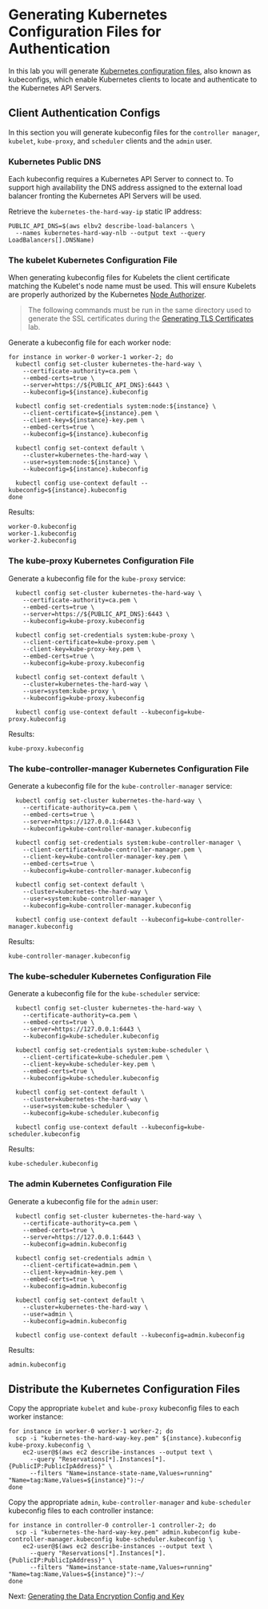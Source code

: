 # Generating Kubernetes Configuration Files for Authentication

In this lab you will generate [Kubernetes configuration files](https://kubernetes.io/docs/concepts/configuration/organize-cluster-access-kubeconfig/), also known as kubeconfigs, which enable Kubernetes clients to locate and authenticate to the Kubernetes API Servers.

## Client Authentication Configs

In this section you will generate kubeconfig files for the `controller manager`, `kubelet`, `kube-proxy`, and `scheduler` clients and the `admin` user.

### Kubernetes Public DNS

Each kubeconfig requires a Kubernetes API Server to connect to. To support high availability the DNS address assigned to the external load balancer fronting the Kubernetes API Servers will be used.

Retrieve the `kubernetes-the-hard-way-ip` static IP address:

```
PUBLIC_API_DNS=$(aws elbv2 describe-load-balancers \
  --names kubernetes-hard-way-nlb --output text --query LoadBalancers[].DNSName)
```

### The kubelet Kubernetes Configuration File

When generating kubeconfig files for Kubelets the client certificate matching the Kubelet's node name must be used. This will ensure Kubelets are properly authorized by the Kubernetes [Node Authorizer](https://kubernetes.io/docs/reference/access-authn-authz/node/).

> The following commands must be run in the same directory used to generate the SSL certificates during the [Generating TLS Certificates](04-certificate-authority.md) lab.

Generate a kubeconfig file for each worker node:

```
for instance in worker-0 worker-1 worker-2; do
  kubectl config set-cluster kubernetes-the-hard-way \
    --certificate-authority=ca.pem \
    --embed-certs=true \
    --server=https://${PUBLIC_API_DNS}:6443 \
    --kubeconfig=${instance}.kubeconfig

  kubectl config set-credentials system:node:${instance} \
    --client-certificate=${instance}.pem \
    --client-key=${instance}-key.pem \
    --embed-certs=true \
    --kubeconfig=${instance}.kubeconfig

  kubectl config set-context default \
    --cluster=kubernetes-the-hard-way \
    --user=system:node:${instance} \
    --kubeconfig=${instance}.kubeconfig

  kubectl config use-context default --kubeconfig=${instance}.kubeconfig
done
```

Results:

```
worker-0.kubeconfig
worker-1.kubeconfig
worker-2.kubeconfig
```

### The kube-proxy Kubernetes Configuration File

Generate a kubeconfig file for the `kube-proxy` service:

```
  kubectl config set-cluster kubernetes-the-hard-way \
    --certificate-authority=ca.pem \
    --embed-certs=true \
    --server=https://${PUBLIC_API_DNS}:6443 \
    --kubeconfig=kube-proxy.kubeconfig

  kubectl config set-credentials system:kube-proxy \
    --client-certificate=kube-proxy.pem \
    --client-key=kube-proxy-key.pem \
    --embed-certs=true \
    --kubeconfig=kube-proxy.kubeconfig

  kubectl config set-context default \
    --cluster=kubernetes-the-hard-way \
    --user=system:kube-proxy \
    --kubeconfig=kube-proxy.kubeconfig

  kubectl config use-context default --kubeconfig=kube-proxy.kubeconfig

```

Results:

```
kube-proxy.kubeconfig
```

### The kube-controller-manager Kubernetes Configuration File

Generate a kubeconfig file for the `kube-controller-manager` service:

```
  kubectl config set-cluster kubernetes-the-hard-way \
    --certificate-authority=ca.pem \
    --embed-certs=true \
    --server=https://127.0.0.1:6443 \
    --kubeconfig=kube-controller-manager.kubeconfig

  kubectl config set-credentials system:kube-controller-manager \
    --client-certificate=kube-controller-manager.pem \
    --client-key=kube-controller-manager-key.pem \
    --embed-certs=true \
    --kubeconfig=kube-controller-manager.kubeconfig

  kubectl config set-context default \
    --cluster=kubernetes-the-hard-way \
    --user=system:kube-controller-manager \
    --kubeconfig=kube-controller-manager.kubeconfig

  kubectl config use-context default --kubeconfig=kube-controller-manager.kubeconfig

```

Results:

```
kube-controller-manager.kubeconfig
```


### The kube-scheduler Kubernetes Configuration File

Generate a kubeconfig file for the `kube-scheduler` service:

```
  kubectl config set-cluster kubernetes-the-hard-way \
    --certificate-authority=ca.pem \
    --embed-certs=true \
    --server=https://127.0.0.1:6443 \
    --kubeconfig=kube-scheduler.kubeconfig

  kubectl config set-credentials system:kube-scheduler \
    --client-certificate=kube-scheduler.pem \
    --client-key=kube-scheduler-key.pem \
    --embed-certs=true \
    --kubeconfig=kube-scheduler.kubeconfig

  kubectl config set-context default \
    --cluster=kubernetes-the-hard-way \
    --user=system:kube-scheduler \
    --kubeconfig=kube-scheduler.kubeconfig

  kubectl config use-context default --kubeconfig=kube-scheduler.kubeconfig

```

Results:

```
kube-scheduler.kubeconfig
```

### The admin Kubernetes Configuration File

Generate a kubeconfig file for the `admin` user:

```
  kubectl config set-cluster kubernetes-the-hard-way \
    --certificate-authority=ca.pem \
    --embed-certs=true \
    --server=https://127.0.0.1:6443 \
    --kubeconfig=admin.kubeconfig

  kubectl config set-credentials admin \
    --client-certificate=admin.pem \
    --client-key=admin-key.pem \
    --embed-certs=true \
    --kubeconfig=admin.kubeconfig

  kubectl config set-context default \
    --cluster=kubernetes-the-hard-way \
    --user=admin \
    --kubeconfig=admin.kubeconfig

  kubectl config use-context default --kubeconfig=admin.kubeconfig

```

Results:

```
admin.kubeconfig
```


## Distribute the Kubernetes Configuration Files

Copy the appropriate `kubelet` and `kube-proxy` kubeconfig files to each worker instance:

```
for instance in worker-0 worker-1 worker-2; do
  scp -i "kubernetes-the-hard-way-key.pem" ${instance}.kubeconfig kube-proxy.kubeconfig \
    ec2-user@$(aws ec2 describe-instances --output text \
      --query "Reservations[*].Instances[*].{PublicIP:PublicIpAddress}" \
      --filters "Name=instance-state-name,Values=running" "Name=tag:Name,Values=${instance}"):~/
done
```

Copy the appropriate `admin`, `kube-controller-manager` and `kube-scheduler` kubeconfig files to each controller instance:

```
for instance in controller-0 controller-1 controller-2; do
  scp -i "kubernetes-the-hard-way-key.pem" admin.kubeconfig kube-controller-manager.kubeconfig kube-scheduler.kubeconfig \
    ec2-user@$(aws ec2 describe-instances --output text \
      --query "Reservations[*].Instances[*].{PublicIP:PublicIpAddress}" \
      --filters "Name=instance-state-name,Values=running" "Name=tag:Name,Values=${instance}"):~/
done
```

Next: [Generating the Data Encryption Config and Key](06-data-encryption-keys.md)
